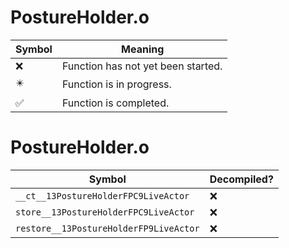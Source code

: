 # PostureHolder.o
| Symbol | Meaning 
| ------------- | ------------- 
| :x: | Function has not yet been started. 
| :eight_pointed_black_star: | Function is in progress. 
| :white_check_mark: | Function is completed. 


# PostureHolder.o
| Symbol | Decompiled? |
| ------------- | ------------- |
| `__ct__13PostureHolderFPC9LiveActor` | :x: |
| `store__13PostureHolderFPC9LiveActor` | :x: |
| `restore__13PostureHolderFP9LiveActor` | :x: |
